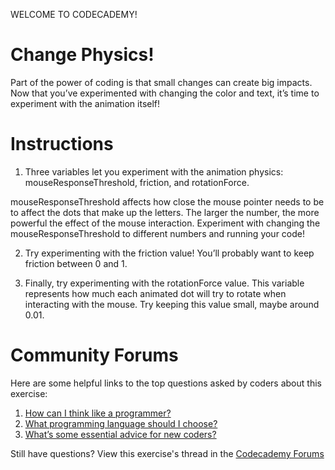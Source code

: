 WELCOME TO CODECADEMY!
# Change Physics!

Part of the power of coding is that small changes can create big impacts. Now that you’ve experimented with changing the color and text, it’s time to experiment with the animation itself!

# Instructions

1. Three variables let you experiment with the animation physics: mouseResponseThreshold, friction, and rotationForce.

mouseResponseThreshold affects how close the mouse pointer needs to be to affect the dots that make up the letters. The larger the number, the more powerful the effect of the mouse interaction. Experiment with changing the mouseResponseThreshold to different numbers and running your code!

2. Try experimenting with the friction value! You’ll probably want to keep friction between 0 and 1.

3. Finally, try experimenting with the rotationForce value. This variable represents how much each animated dot will try to rotate when interacting with the mouse. Try keeping this value small, maybe around 0.01.


# Community Forums

Here are some helpful links to the top questions asked by coders about this exercise:
  1. [How can I think like a programmer?](https://www.youtube.com/watch?v=rWMuEIcdJP4)
  2. [What programming language should I choose?](https://www.youtube.com/watch?v=r5kfkpYtOiw)
  3. [What’s some essential advice for new coders?](https://youtu.be/LwxFVXmVPDU)


Still have questions? View this exercise's thread in the [Codecademy Forums](https://discuss.codecademy.com/t/371524)
